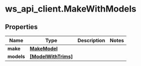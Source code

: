 # ws_api_client.MakeWithModels

## Properties
Name | Type | Description | Notes
------------ | ------------- | ------------- | -------------
**make** | [**MakeModel**](MakeModel.md) |  | 
**models** | [**[ModelWithTrims]**](ModelWithTrims.md) |  | 


